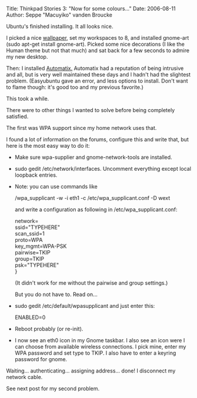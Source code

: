 Title: Thinkpad Stories 3: "Now for some colours..."
Date: 2006-08-11
Author: Seppe "Macuyiko" vanden Broucke

Ubuntu's finished installing. It all looks nice.  
I picked a nice [wallpaper,](http://interfacelift.com/wallpaper/index.php) set my workspaces to 8, and installed gnome-art (sudo apt-get install gnome-art). Picked some nice decorations (I like the Human theme but not that much) and sat back for a few seconds to admire my new desktop.  
Then: I installed [Automatix.](http://www.getautomatix.com/) Automatix had a reputation of being intrusive and all, but is very well maintained these days and I hadn't had the slightest problem. (Easyubuntu gave an error, and less options to install. Don't want to flame though: it's good too and my previous favorite.)  
This took a while.  
There were to other things I wanted to solve before being completely satisfied.  
The first was WPA support since my home network uses that.  
I found a lot of information on the forums, configure this and write that, but here is the most easy way to do it:  
  - Make sure wpa-supplier and gnome-network-tools are installed.
  - sudo gedit /etc/network/interfaces. Uncomment everything except local loopback entries.
  - Note: you can use commands like  
    /wpa_supplicant -w -i eth1 -c /etc/wpa_supplicant.conf -D wext  
    and write a configuration as following in /etc/wpa_supplicant.conf:  
    network=      ssid="TYPEHERE"      scan_ssid=1      proto=WPA      key_mgmt=WPA-PSK      pairwise=TKIP      group=TKIP      psk="TYPEHERE"      }  
    (It didn't work for me without the pairwise and group settings.)  
    But you do not have to. Read on...
  - sudo gedit /etc/default/wpasupplicant and just enter this:  
    ENABLED=0
  - Reboot probably (or re-init).
  - I now see an eth0 icon in my Gnome taskbar. I also see an icon were I can choose from available wireless connections. I pick mine, enter my WPA password and set type to TKIP. I also have to enter a keyring password for gnome.  
Waiting... authenticating... assigning address... done! I disconnect my network cable.
See next post for my second problem.  